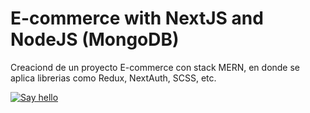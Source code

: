 # E-commerce with NextJS and NodeJS (MongoDB)

Creaciond de un proyecto E-commerce con stack MERN, en donde se aplica librerias como Redux, NextAuth, SCSS, etc.

[![Say hello](https://github.com/AlonsoErnesto/E-commerce-shoopay/actions/workflows/main.yml/badge.svg)](https://github.com/AlonsoErnesto/E-commerce-shoopay/actions/workflows/main.yml)
